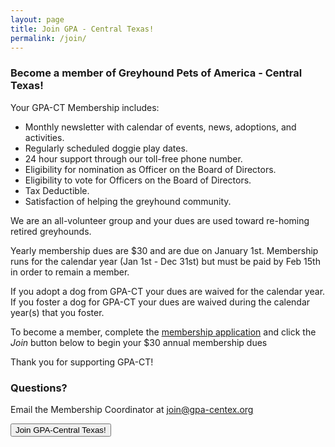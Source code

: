```yaml
---
layout: page
title: Join GPA - Central Texas!
permalink: /join/
---
```


### Become a member of Greyhound Pets of America - Central Texas!

Your GPA-CT Membership includes:

* Monthly newsletter with calendar of events, news, adoptions, and activities.
* Regularly scheduled doggie play dates.
* 24 hour support through our toll-free phone number.
* Eligibility for nomination as Officer on the Board of Directors.
* Eligibility to vote for Officers on the Board of Directors.
* Tax Deductible.
* Satisfaction of helping the greyhound community.

We are an all-volunteer group and your dues are used toward re-homing retired greyhounds.

Yearly membership dues are $30 and are due on January 1st.  Membership runs for the calendar
year (Jan 1st - Dec 31st) but must be paid by Feb 15th in order to remain a member.

If you adopt a dog from GPA-CT your dues are waived for the calendar year.  If you foster a dog
for GPA-CT your dues are waived during the calendar year(s) that you foster.

To become a member, complete the
[membership application](https://docs.google.com/forms/d/1HGN69_7btJvldsldQ3vuew0r7k84d4UvpLB76rIO8IQ/viewform)
and click the _Join_ button below to begin your $30 annual membership dues

Thank you for supporting GPA-CT!

### Questions?

Email the Membership Coordinator at [join@gpa-centex.org](mailto:join@gpa-centex.org)

<div class="text-center">
<form action="https://www.paypal.com/cgi-bin/webscr" method="post" target="_top">
  <input type="hidden" name="cmd" value="_s-xclick">
  <input type="hidden" name="hosted_button_id" value="PFJY2L5WE82U8">
  <input type="submit" name="submit" value="Join GPA-Central Texas!" class="btn btn-lg btn-success">
</form>
</div>
